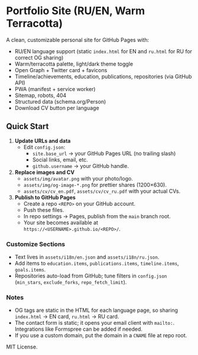 
# Portfolio Site (RU/EN, Warm Terracotta)

A clean, customizable personal site for GitHub Pages with:
- RU/EN language support (static `index.html` for EN and `ru.html` for RU for correct OG sharing)
- Warm/terracotta palette, light/dark theme toggle
- Open Graph + Twitter card + favicons
- Timeline/achievements, education, publications, repositories (via GitHub API)
- PWA (manifest + service worker)
- Sitemap, robots, 404
- Structured data (schema.org/Person)
- Download CV button per language

## Quick Start

1. **Update URLs and data**
   - Edit `config.json`:
     - `site.base_url` → your GitHub Pages URL (no trailing slash)
     - Social links, email, etc.
     - `github.username` → your GitHub handle.
2. **Replace images and CV**
   - `assets/img/avatar.png` with your photo/logo.
   - `assets/img/og-image-*.png` for prettier shares (1200×630).
   - `assets/cv/cv_en.pdf`, `assets/cv/cv_ru.pdf` with your actual CVs.
3. **Publish to GitHub Pages**
   - Create a repo `<REPO>` on your GitHub account.
   - Push these files.
   - In repo settings → Pages, publish from the `main` branch root.
   - Your site becomes available at `https://<USERNAME>.github.io/<REPO>/`.

### Customize Sections

- Text lives in `assets/i18n/en.json` and `assets/i18n/ru.json`.
- Add items to `education.items`, `publications.items`, `timeline.items`, `goals.items`.
- Repositories auto-load from GitHub; tune filters in `config.json` (`min_stars`, `exclude_forks`, `repo_fetch_limit`).

### Notes

- OG tags are static in the HTML for each language page, so sharing `index.html` → EN card, `ru.html` → RU card.
- The contact form is static; it opens your email client with `mailto:`. Integrations like Formspree can be added if needed.
- If you use a custom domain, put the domain in a `CNAME` file at repo root.

MIT License.

